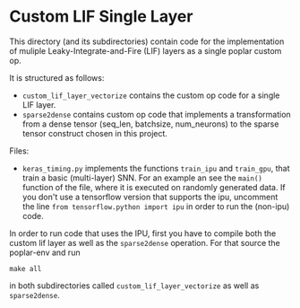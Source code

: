 # Custom LIF Single Layer

This directory (and its subdirectories) contain code for the implementation of muliple Leaky-Integrate-and-Fire (LIF) layers as a single poplar custom op.

It is structured as follows:

* `custom_lif_layer_vectorize` contains the custom op code for a single LIF layer.
* `sparse2dense` contains custom op code that implements a transformation from a dense tensor (seq_len, batchsize, num_neurons) to the sparse tensor construct chosen in this project.

Files:

* `keras_timing.py` implements the functions `train_ipu` and `train_gpu`, that train a basic (multi-layer) SNN. For an example an see the `main()` function of the file, where it is executed on randomly generated data. If you don't use a tensorflow version that supports the ipu, uncomment the line `from tensorflow.python import ipu` in order to run the (non-ipu) code.

In order to run code that uses the IPU, first you have to compile both the custom lif layer as well as the `sparse2dense` operation. For that source the poplar-env and run

```make all```

in both subdirectories called `custom_lif_layer_vectorize` as well as `sparse2dense`.
